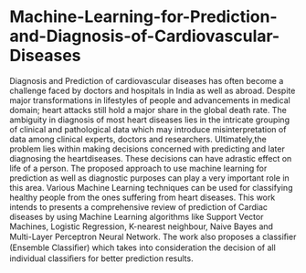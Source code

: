 # Machine-Learning-for-Prediction-and-Diagnosis-of-Cardiovascular-Diseases
Diagnosis and Prediction of cardiovascular diseases has often become a challenge faced by doctors and hospitals in India as well as abroad. Despite major transformations in lifestyles of people and advancements in medical domain; heart attacks still hold a major share in the global death rate. The ambiguity in diagnosis of most heart diseases lies in the intricate grouping of clinical and pathological data which may introduce misinterpretation of data among clinical experts, doctors and researchers. Ultimately,the problem lies within making decisions concerned with predicting and later diagnosing the heartdiseases. These decisions can have adrastic effect on life of a person. The proposed approach to use machine learning for prediction as well as diagnostic purposes can play a very important role in this area. Various Machine Learning techniques can be used for classifying healthy people from the ones suffering from heart diseases. This work intends to presents a comprehensive review of prediction of Cardiac diseases by using Machine Learning algorithms like Support Vector Machines, Logistic Regression, K-nearest neighbour, Naive Bayes and Multi-Layer Perceptron Neural Network. The work also proposes a classiﬁer (Ensemble Classiﬁer) which takes into consideration the decision of all individual classiﬁers for better prediction results.


